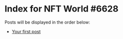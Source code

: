 # Index for NFT World #6628
Posts will be displayed in the order below:

- [Your first post](./001-first.md)


